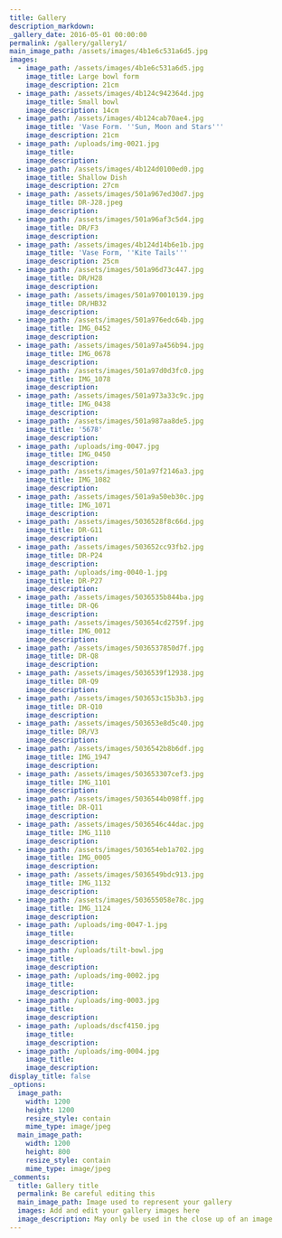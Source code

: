 ```yaml
---
title: Gallery
description_markdown:
_gallery_date: 2016-05-01 00:00:00
permalink: /gallery/gallery1/
main_image_path: /assets/images/4b1e6c531a6d5.jpg
images:
  - image_path: /assets/images/4b1e6c531a6d5.jpg
    image_title: Large bowl form
    image_description: 21cm
  - image_path: /assets/images/4b124c942364d.jpg
    image_title: Small bowl
    image_description: 14cm
  - image_path: /assets/images/4b124cab70ae4.jpg
    image_title: 'Vase Form. ''Sun, Moon and Stars'''
    image_description: 21cm
  - image_path: /uploads/img-0021.jpg
    image_title:
    image_description:
  - image_path: /assets/images/4b124d0100ed0.jpg
    image_title: Shallow Dish
    image_description: 27cm
  - image_path: /assets/images/501a967ed30d7.jpg
    image_title: DR-J28.jpeg
    image_description:
  - image_path: /assets/images/501a96af3c5d4.jpg
    image_title: DR/F3
    image_description:
  - image_path: /assets/images/4b124d14b6e1b.jpg
    image_title: 'Vase Form, ''Kite Tails'''
    image_description: 25cm
  - image_path: /assets/images/501a96d73c447.jpg
    image_title: DR/H28
    image_description:
  - image_path: /assets/images/501a970010139.jpg
    image_title: DR/HB32
    image_description:
  - image_path: /assets/images/501a976edc64b.jpg
    image_title: IMG_0452
    image_description:
  - image_path: /assets/images/501a97a456b94.jpg
    image_title: IMG_0678
    image_description:
  - image_path: /assets/images/501a97d0d3fc0.jpg
    image_title: IMG_1078
    image_description:
  - image_path: /assets/images/501a973a33c9c.jpg
    image_title: IMG_0438
    image_description:
  - image_path: /assets/images/501a987aa8de5.jpg
    image_title: '5678'
    image_description:
  - image_path: /uploads/img-0047.jpg
    image_title: IMG_0450
    image_description:
  - image_path: /assets/images/501a97f2146a3.jpg
    image_title: IMG_1082
    image_description:
  - image_path: /assets/images/501a9a50eb30c.jpg
    image_title: IMG_1071
    image_description:
  - image_path: /assets/images/5036528f8c66d.jpg
    image_title: DR-G11
    image_description:
  - image_path: /assets/images/503652cc93fb2.jpg
    image_title: DR-P24
    image_description:
  - image_path: /uploads/img-0040-1.jpg
    image_title: DR-P27
    image_description:
  - image_path: /assets/images/5036535b844ba.jpg
    image_title: DR-Q6
    image_description:
  - image_path: /assets/images/503654cd2759f.jpg
    image_title: IMG_0012
    image_description:
  - image_path: /assets/images/5036537850d7f.jpg
    image_title: DR-Q8
    image_description:
  - image_path: /assets/images/5036539f12938.jpg
    image_title: DR-Q9
    image_description:
  - image_path: /assets/images/503653c15b3b3.jpg
    image_title: DR-Q10
    image_description:
  - image_path: /assets/images/503653e8d5c40.jpg
    image_title: DR/V3
    image_description:
  - image_path: /assets/images/5036542b8b6df.jpg
    image_title: IMG_1947
    image_description:
  - image_path: /assets/images/503653307cef3.jpg
    image_title: IMG_1101
    image_description:
  - image_path: /assets/images/5036544b098ff.jpg
    image_title: DR-Q11
    image_description:
  - image_path: /assets/images/5036546c44dac.jpg
    image_title: IMG_1110
    image_description:
  - image_path: /assets/images/503654eb1a702.jpg
    image_title: IMG_0005
    image_description:
  - image_path: /assets/images/5036549bdc913.jpg
    image_title: IMG_1132
    image_description:
  - image_path: /assets/images/503655058e78c.jpg
    image_title: IMG_1124
    image_description:
  - image_path: /uploads/img-0047-1.jpg
    image_title:
    image_description:
  - image_path: /uploads/tilt-bowl.jpg
    image_title:
    image_description:
  - image_path: /uploads/img-0002.jpg
    image_title:
    image_description:
  - image_path: /uploads/img-0003.jpg
    image_title:
    image_description:
  - image_path: /uploads/dscf4150.jpg
    image_title:
    image_description:
  - image_path: /uploads/img-0004.jpg
    image_title:
    image_description:
display_title: false
_options:
  image_path:
    width: 1200
    height: 1200
    resize_style: contain
    mime_type: image/jpeg
  main_image_path:
    width: 1200
    height: 800
    resize_style: contain
    mime_type: image/jpeg
_comments:
  title: Gallery title
  permalink: Be careful editing this
  main_image_path: Image used to represent your gallery
  images: Add and edit your gallery images here
  image_description: May only be used in the close up of an image
---
```

